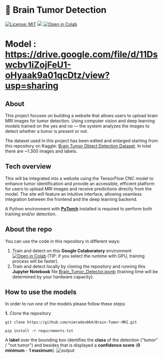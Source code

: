 # 🧠 Brain Tumor Detection

[![License: MIT](https://img.shields.io/badge/License-MIT-yellow.svg)](https://opensource.org/licenses/MIT) [![](https://badgen.net/badge/release/1.2.0/green?icon=github)](https://github.com/giuseppebrb/BrainTumorDetection/releases) [![Open in Colab](https://colab.research.google.com/assets/colab-badge.svg)](https://colab.research.google.com/drive/1T8QWGy9V8gpll-veGo_W9fMPVrvZB2dv?usp=sharing)

# Model : https://drive.google.com/file/d/11Dswcbv1iZojFeU1-oHyaak9a01qcDtz/view?usp=sharing

## About

This project focuses on building a website that allows users to upload brain MRI images for tumor detection. Using computer vision and deep learning models trained on the yes and no — the system analyzes the images to detect whether a tumor is present or not.


The dataset used in this project has been edited and enlarged starting from this repository on Kaggle: [Brain Tumor Object Detection Dataset](https://www.kaggle.com/datasets/navoneel/brain-mri-images-for-brain-tumor-detection). In total there are ~1.300 images and labels.

## Tech overview

 This will be integrated into a website using the TensorFlow CNC model to enhance tumor identification and provide an accessible, efficient platform for users to upload MRI images and receive predictions directly from the model. The site will feature an intuitive interface, allowing seamless integration between the frontend and the deep learning backend.

A Python environment with [**PyTorch**](https://pytorch.org/get-started/locally/) installed is required to perform both training end/or detection.

## About the repo

You can use the code in this repository in different ways:

1. Train and detect on this **Google Colaboratory** environment [![Open in Colab](https://colab.research.google.com/assets/colab-badge.svg)](https://colab.research.google.com/drive/1T8QWGy9V8gpll-veGo_W9fMPVrvZB2dv?usp=sharing) (TIP: if you select the runtime with GPU, training process will be faster).
2. Train and detect locally by cloning the repository and running this **Jupyter Notebook** file [Brain_Tumor_Detector.ipynb](https://colab.research.google.com/drive/1T8QWGy9V8gpll-veGo_W9fMPVrvZB2dv?usp=sharing) (training time will be determined by your hardware capacity).

## How to use the models


In order to run one of the models please follow these steps:

**1.** Clone the  repository

```
git clone https://github.com/nimradev064/Brain-Tumor-MRI.git
```
```
pip install -r requirements.txt
```

A **label** over the bounding box identifies the **class** of the detection ("tumor" / "not tumor") and besides that is displayed a **confidence score** (**0 minimum** - **1 maximum**).
![output](https://i.imgur.com/sk2Vh1s.jpg)
